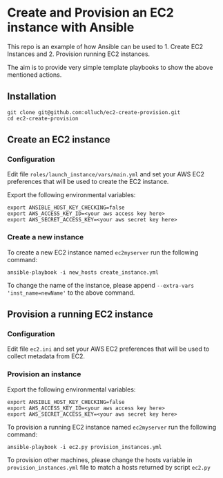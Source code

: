 # Create and Provision an EC2 instance with Ansible

This repo is an example of how Ansible can be used to 1. Create EC2 Instances and 2. Provision running EC2 instances.

The aim is to provide very simple template playbooks to show the above mentioned actions.

## Installation

    git clone git@github.com:olluch/ec2-create-provision.git
    cd ec2-create-provision


## Create an EC2 instance

### Configuration
Edit file `roles/launch_instance/vars/main.yml` and set your AWS EC2 preferences that will be used to create the EC2 instance.

Export the following environmental variables:

    export ANSIBLE_HOST_KEY_CHECKING=false
    export AWS_ACCESS_KEY_ID=<your aws access key here>
    export AWS_SECRET_ACCESS_KEY=<your aws secret key here>

### Create a new instance
To create a new EC2 instance named `ec2myserver` run the following command:

    ansible-playbook -i new_hosts create_instance.yml

To change the name of the instance, please append `--extra-vars 'inst_name=newName'` to the above command.

## Provision a running EC2 instance

### Configuration
Edit file `ec2.ini` and set your AWS EC2 preferences that will be used to collect metadata from EC2.

### Provision an instance
Export the following environmental variables:

    export ANSIBLE_HOST_KEY_CHECKING=false
    export AWS_ACCESS_KEY_ID=<your aws access key here>
    export AWS_SECRET_ACCESS_KEY=<your aws secret key here>

To provision a running EC2 instance named `ec2myserver` run the following command:

    ansible-playbook -i ec2.py provision_instances.yml

To provision other machines, please change the hosts variable in `provision_instances.yml` file to match a hosts returned by script `ec2.py`
